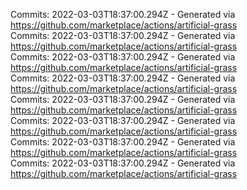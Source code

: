Commits: 2022-03-03T18:37:00.294Z - Generated via https://github.com/marketplace/actions/artificial-grass
<br>
Commits: 2022-03-03T18:37:00.294Z - Generated via https://github.com/marketplace/actions/artificial-grass
<br>
Commits: 2022-03-03T18:37:00.294Z - Generated via https://github.com/marketplace/actions/artificial-grass
<br>
Commits: 2022-03-03T18:37:00.294Z - Generated via https://github.com/marketplace/actions/artificial-grass
<br>
Commits: 2022-03-03T18:37:00.294Z - Generated via https://github.com/marketplace/actions/artificial-grass
<br>
Commits: 2022-03-03T18:37:00.294Z - Generated via https://github.com/marketplace/actions/artificial-grass
<br>
Commits: 2022-03-03T18:37:00.294Z - Generated via https://github.com/marketplace/actions/artificial-grass
<br>
Commits: 2022-03-03T18:37:00.294Z - Generated via https://github.com/marketplace/actions/artificial-grass
<br>
